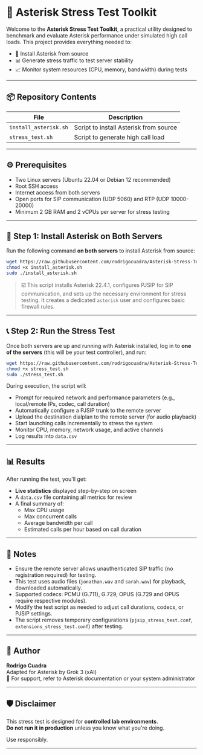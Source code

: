 # 🚀 Asterisk Stress Test Toolkit

Welcome to the **Asterisk Stress Test Toolkit**, a practical utility designed to benchmark and evaluate Asterisk performance under simulated high call loads. This project provides everything needed to:

- 🎯 Install Asterisk from source
- 📊 Generate stress traffic to test server stability
- 📈 Monitor system resources (CPU, memory, bandwidth) during tests

---

## 📦 Repository Contents

| File                       | Description                                      |
|----------------------------|--------------------------------------------------|
| `install_asterisk.sh`      | Script to install Asterisk from source           |
| `stress_test.sh`           | Script to generate high call load                |

---

## ⚙️ Prerequisites

- Two Linux servers (Ubuntu 22.04 or Debian 12 recommended)
- Root SSH access
- Internet access from both servers
- Open ports for SIP communication (UDP 5060) and RTP (UDP 10000-20000)
- Minimum 2 GB RAM and 2 vCPUs per server for stress testing

---

## 🧱 Step 1: Install Asterisk on Both Servers

Run the following command **on both servers** to install Asterisk from source:

```bash
wget https://raw.githubusercontent.com/rodrigocuadra/Asterisk-Stress-Test/refs/heads/main/install_asterisk.sh
chmod +x install_asterisk.sh
sudo ./install_asterisk.sh
```

> ☑️ This script installs Asterisk 22.4.1, configures PJSIP for SIP communication, and sets up the necessary environment for stress testing. It creates a dedicated `asterisk` user and configures basic firewall rules.

---

## 📞 Step 2: Run the Stress Test

Once both servers are up and running with Asterisk installed, log in to **one of the servers** (this will be your test controller), and run:

```bash
wget https://raw.githubusercontent.com/rodrigocuadra/Asterisk-Stress-Test/refs/heads/main/stress_test.sh
chmod +x stress_test.sh
sudo ./stress_test.sh
```

During execution, the script will:

- Prompt for required network and performance parameters (e.g., local/remote IPs, codec, call duration)
- Automatically configure a PJSIP trunk to the remote server
- Upload the destination dialplan to the remote server (for audio playback)
- Start launching calls incrementally to stress the system
- Monitor CPU, memory, network usage, and active channels
- Log results into `data.csv`

---

## 📊 Results

After running the test, you'll get:

- **Live statistics** displayed step-by-step on screen
- A `data.csv` file containing all metrics for review
- A final summary of:
  - Max CPU usage
  - Max concurrent calls
  - Average bandwidth per call
  - Estimated calls per hour based on call duration

---

## 🧠 Notes

- Ensure the remote server allows unauthenticated SIP traffic (no registration required) for testing.
- This test uses audio files (`jonathan.wav` and `sarah.wav`) for playback, downloaded automatically.
- Supported codecs: PCMU (G.711), G.729, OPUS (G.729 and OPUS require respective modules).
- Modify the test script as needed to adjust call durations, codecs, or PJSIP settings.
- The script removes temporary configurations (`pjsip_stress_test.conf`, `extensions_stress_test.conf`) after testing.

---

## 👤 Author

**Rodrigo Cuadra**  
Adapted for Asterisk by Grok 3 (xAI)  
📧 For support, refer to Asterisk documentation or your system administrator

---

## 🛡️ Disclaimer

This stress test is designed for **controlled lab environments**.  
**Do not run it in production** unless you know what you're doing.

Use responsibly.

---
